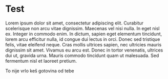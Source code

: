 # Test

Lorem ipsum dolor sit amet, consectetur adipiscing elit. Curabitur scelerisque non arcu vitae dignissim. Maecenas vel nisi nulla. In eget nisl ex. Integer in commodo enim. In dictum, sapien eget elementum tincidunt, lorem arcu efficitur nulla, id congue dui lectus in orci. Donec sed tristique felis, vitae eleifend neque. Cras mollis ultrices sapien, nec ultricies mauris dignissim sit amet. Vivamus eu arcu est. Donec in tortor venenatis, ultrices dui ut, gravida urna. Mauris commodo tincidunt quam ut malesuada. Sed fermentum nisl et laoreet pretium.
            
To nije vrlo keš gotovina od tebe
            
            
            
            
            
            
            
            
            